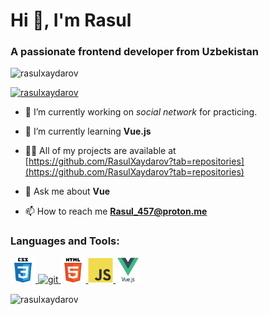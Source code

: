 # Hi 👋, I'm Rasul
### A passionate frontend developer from Uzbekistan

<img src="https://komarev.com/ghpvc/?username=rasulxaydarov&label=Profile%20views&color=0e75b6&style=flat" alt="rasulxaydarov" />

<a href="https://github.com/ryo-ma/github-profile-trophy"><img src="https://github-profile-trophy.vercel.app/?username=rasulxaydarov" alt="rasulxaydarov" /></a>


- 🔭  I’m currently working on *social network* for practicing.

- 🌱 I’m currently learning **Vue.js**

- 👨‍💻 All of my projects are available at [https://github.com/RasulXaydarov?tab=repositories](https://github.com/RasulXaydarov?tab=repositories)

- 💬 Ask me about **Vue**

- 📫 How to reach me **Rasul_457@proton.me**



### Languages and Tools:

<a href="https://www.w3schools.com/css/" target="_blank" rel="noreferrer"> <img src="https://raw.githubusercontent.com/devicons/devicon/master/icons/css3/css3-original-wordmark.svg" alt="css3" width="40" height="40"/> </a> <a href="https://git-scm.com/" target="_blank" rel="noreferrer"> <img src="https://www.vectorlogo.zone/logos/git-scm/git-scm-icon.svg" alt="git" width="40" height="40"/> </a> <a href="https://www.w3.org/html/" target="_blank" rel="noreferrer"> <img src="https://raw.githubusercontent.com/devicons/devicon/master/icons/html5/html5-original-wordmark.svg" alt="html5" width="40" height="40"/> </a> <a href="https://developer.mozilla.org/en-US/docs/Web/JavaScript" target="_blank" rel="noreferrer"> <img src="https://raw.githubusercontent.com/devicons/devicon/master/icons/javascript/javascript-original.svg" alt="javascript" width="40" height="40"/> </a> <a href="https://vuejs.org/" target="_blank" rel="noreferrer"> <img src="https://raw.githubusercontent.com/devicons/devicon/master/icons/vuejs/vuejs-original-wordmark.svg" alt="vuejs" width="40" height="40"/> </a>

<img align="center" src="https://github-readme-stats.vercel.app/api?username=rasulxaydarov&show_icons=true&locale=en" alt="rasulxaydarov" />


